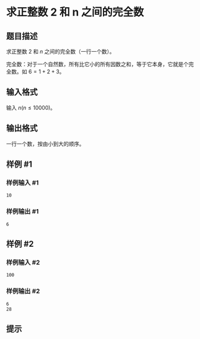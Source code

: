 # 求正整数 2 和 n 之间的完全数

## 题目描述

求正整数 $2$ 和 $n$ 之间的完全数（一行一个数）。

完全数：对于一个自然数，所有比它小的所有因数之和，等于它本身，它就是个完全数。如 $6=1+2+3$。

## 输入格式

输入 $n(n \le 10000)$。

## 输出格式

一行一个数，按由小到大的顺序。

## 样例 #1

### 样例输入 #1
```
10
```

### 样例输出 #1

```
6
```

## 样例 #2

### 样例输入 #2
```
100
```

### 样例输出 #2

```
6
28
```

## 提示


